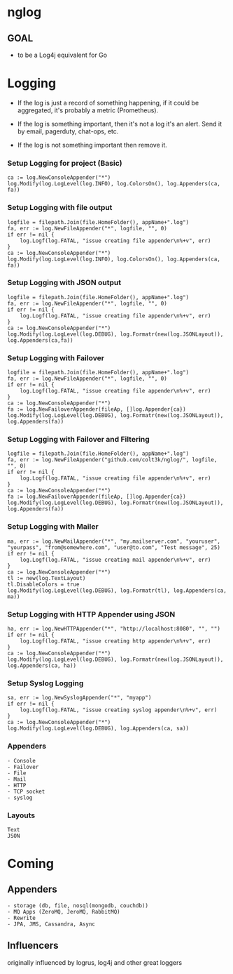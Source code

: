 # nglog

## GOAL

- to be a Log4j equivalent for Go

# Logging

- If the log is just a record of something happening, if it could be aggregated, it's probably a metric (Prometheus).

- If the log is something important, then it's not a log it's an alert. Send it by email, pagerduty, chat-ops, etc.

- If the log is not something important then remove it.


### Setup Logging for project (Basic)

    ca := log.NewConsoleAppender("*")
    log.Modify(log.LogLevel(log.INFO), log.ColorsOn(), log.Appenders(ca, fa))
    
### Setup Logging with file output

    logfile = filepath.Join(file.HomeFolder(), appName+".log")
    fa, err := log.NewFileAppender("*", logfile, "", 0)
    if err != nil {
        log.Logf(log.FATAL, "issue creating file appender\n%+v", err)
    }
    ca := log.NewConsoleAppender("*")
    log.Modify(log.LogLevel(log.INFO), log.ColorsOn(), log.Appenders(ca, fa))
    
### Setup Logging with JSON output

    logfile = filepath.Join(file.HomeFolder(), appName+".log")
    fa, err := log.NewFileAppender("*", logfile, "", 0)
    if err != nil {
        log.Logf(log.FATAL, "issue creating file appender\n%+v", err)
    }
    ca := log.NewConsoleAppender("*")
    log.Modify(log.LogLevel(log.DEBUG), log.Formatr(new(log.JSONLayout)), log.Appenders(ca,fa))
    
### Setup Logging with Failover

    logfile = filepath.Join(file.HomeFolder(), appName+".log")
    fa, err := log.NewFileAppender("*", logfile, "", 0)
    if err != nil {
        log.Logf(log.FATAL, "issue creating file appender\n%+v", err)
    }
    ca := log.NewConsoleAppender("*")
    fa := log.NewFailoverAppender(fileAp, []log.Appender{ca})
    log.Modify(log.LogLevel(log.DEBUG), log.Formatr(new(log.JSONLayout)), log.Appenders(fa))
    
### Setup Logging with Failover and Filtering

    logfile = filepath.Join(file.HomeFolder(), appName+".log")
    fa, err := log.NewFileAppender("github.com/colt3k/nglog/", logfile, "", 0)
    if err != nil {
        log.Logf(log.FATAL, "issue creating file appender\n%+v", err)
    }
    ca := log.NewConsoleAppender("*")
    fa := log.NewFailoverAppender(fileAp, []log.Appender{ca})
    log.Modify(log.LogLevel(log.DEBUG), log.Formatr(new(log.JSONLayout)), log.Appenders(fa))
    
### Setup Logging with Mailer

    ma, err := log.NewMailAppender("*", "my.mailserver.com", "youruser", "yourpass", "from@somewhere.com", "user@to.com", "Test message", 25)
    if err != nil {
        log.Logf(log.FATAL, "issue creating mail appender\n%+v", err)
    }
    ca := log.NewConsoleAppender("*")
    tl := new(log.TextLayout)
    tl.DisableColors = true
    log.Modify(log.LogLevel(log.DEBUG), log.Formatr(tl), log.Appenders(ca, ma))        
    
### Setup Logging with HTTP Appender using JSON

    ha, err := log.NewHTTPAppender("*", "http://localhost:8080", "", "")
    if err != nil {
        log.Logf(log.FATAL, "issue creating http appender\n%+v", err)
    }
    ca := log.NewConsoleAppender("*")
    log.Modify(log.LogLevel(log.DEBUG), log.Formatr(new(log.JSONLayout)), log.Appenders(ca, ha))

### Setup Syslog Logging

    sa, err := log.NewSyslogAppender("*", "myapp")
	if err != nil {
		log.Logf(log.FATAL, "issue creating syslog appender\n%+v", err)
	}
	ca := log.NewConsoleAppender("*")
	log.Modify(log.LogLevel(log.DEBUG), log.Appenders(ca, sa))
        
### Appenders

    - Console
    - Failover
    - File
    - Mail
    - HTTP
    - TCP socket
    - syslog
    
### Layouts

    Text
    JSON    
        
# Coming    
   
## Appenders
    - storage (db, file, nosql(mongodb, couchdb))
    - MQ Apps (ZeroMQ, JeroMQ, RabbitMQ)
    - Rewrite
    - JPA, JMS, Cassandra, Async
        
## Influencers    
originally influenced by logrus, log4j and other great loggers
